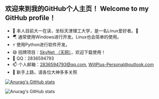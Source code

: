 
## 欢迎来到我的GitHub个人主页！ Welcome to my GitHub profile！

- 🔭 本人目前大一在读，坐标天津理工大学，是一名Linux爱好者。👋
- 🪂 通常使用Windows进行开发。Linux也会简单的使用。
- ⚡ 使用Python进行软件开发。
- 😄 招牌项目：[SkyNet （天网）](https://github.com/Will-Plus/SkyNet-fork-from-Bail)，欢迎下载使用！
- 💬 QQ：2836594793             
- 📫 个人邮箱：2836594793@qq.com, WillPlus-Personal@outlook.com
- 🤔 新手上路，请各位大神多多关照

[![Anurag's GitHub stats](https://github-readme-stats.vercel.app/apiWill-Plusanuraghazra)](https://github.com/anuraghazra/github-readme-stats)

![Anurag's GitHub stats](https://github-readme-stats.vercel.app/apiWill-Plusanuraghazra&show_icons=true)